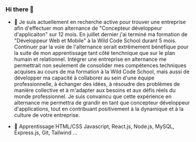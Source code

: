 ### Hi there 👋

- 🔭   Je suis actuellement en recherche active pour trouver une entreprise afin d'effectuer mon alternance de "Concepteur développeur d'applicaiton" sur 12 mois.
En juillet dernier j'ai terminé ma formation de "Développeur Web et Mobile" à la Wild Code School durant 5 mois. Continuer par la voie de l'alternance serait extrêmement bénéfique pour la suite de mon apprentissage tant côté tenchnique que sur le plan humain et relationnel. Intégrer une entreprise en alternance me permettrait non seulement de consolider mes compétences techniques acquises au cours de ma formation à la Wild Code School, mais aussi de développer ma capacité à collaborer au sein d'une équipe professionnelle, à échanger des idées, à résoudre des problèmes de manière collective et à m'adapter aux besoins et aux défis réels du monde professionnel. Je suis convaincu que cette expérience en alternance me permettra de grandir en tant que concepteur développeur d'applications, tout en contribuant positivement à la dynamique et à la culture de votre entreprise.
  
-  🌱  Apprentissage  HTML/CSS Javascript, React.js, Node.js, MySQL, Express.js, Git, Tailwind ...

<!--**MarionbDev/MarionbDev** is a ✨ _special_ ✨ repository because its `README.md` (this file) appears on your GitHub profile.
Here are some ideas to get you started:

- 🔭 I’a actuellement en formation Développeur Web et Mobile à la Wild Code School
- 🌱 I’m currently learning ...
- 👯 I’m looking to collaborate on ...
- 🤔 I’m looking for help with ...
- 💬 Ask me about ...
- 📫 How to reach me: ...
- 😄 Pronouns: ...
- ⚡ Fun fact: ...
